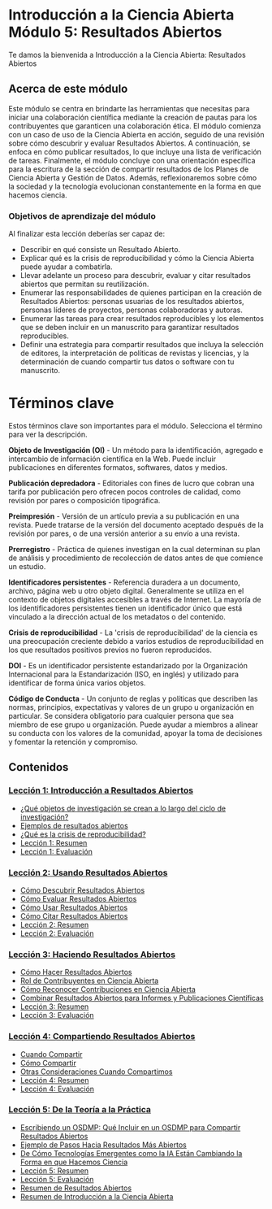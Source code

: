 # Introducción a la Ciencia Abierta Módulo 5: Resultados Abiertos

Te damos la bienvenida a Introducción a la Ciencia Abierta: Resultados Abiertos


## Acerca de este módulo

Este módulo se centra en brindarte las herramientas que necesitas para iniciar una colaboración científica mediante la creación de pautas para los contribuyentes que garanticen una colaboración ética. El módulo comienza con un caso de uso de la Ciencia Abierta en acción, seguido de una revisión sobre cómo descubrir y evaluar Resultados Abiertos. A continuación, se enfoca en cómo publicar resultados, lo que incluye una lista de verificación de tareas. Finalmente, el módulo concluye con una orientación específica para la escritura de la sección de compartir resultados de los Planes de Ciencia Abierta y Gestión de Datos. Además, reflexionaremos sobre cómo la sociedad y la tecnología evolucionan constantemente en la forma en que hacemos ciencia.

### Objetivos de aprendizaje del módulo

Al finalizar esta lección deberías ser capaz de:

- Describir en qué consiste un Resultado Abierto.
- Explicar qué es la crisis de reproducibilidad y cómo la Ciencia Abierta puede ayudar a combatirla.
- Llevar adelante un proceso para descubrir, evaluar y citar resultados abiertos que permitan su reutilización.
- Enumerar las responsabilidades de quienes participan en la creación de Resultados Abiertos: personas usuarias de los resultados abiertos, personas líderes de proyectos, personas colaboradoras y autoras.
- Enumerar las tareas para crear resultados reproducibles y los elementos que se deben incluir en un manuscrito para garantizar resultados reproducibles.
- Definir una estrategia para compartir resultados que incluya la selección de editores, la interpretación de políticas de revistas y licencias, y la  determinación de cuando compartir tus datos o software con tu manuscrito.

# Términos clave

Estos términos clave son importantes para el módulo. Selecciona el término para ver la descripción.

**Objeto de Investigación (OI)** - Un método para la identificación, agregado e intercambio de información científica en la Web. Puede incluir publicaciones en diferentes formatos, softwares, datos y medios.

**Publicación depredadora** - Editoriales con fines de lucro que cobran una tarifa por publicación pero ofrecen pocos controles de calidad, como revisión por pares o composición tipográfica.

**Preimpresión** - Versión de un artículo previa a su publicación en una revista. Puede tratarse de la versión del documento aceptado después de la revisión por pares, o de una versión anterior a su envío a una revista.

**Prerregistro** - Práctica de quienes investigan en la cual determinan su plan de análisis y procedimiento de recolección de datos antes de que comience un estudio.

**Identificadores persistentes** - Referencia duradera a un documento, archivo, página web u otro objeto digital. Generalmente se utiliza en el contexto de objetos digitales accesibles a través de Internet. La mayoría de los identificadores persistentes tienen un identificador único que está vinculado a la dirección actual de los metadatos o del contenido.

**Crisis de reproducibilidad** - La 'crisis de reproducibilidad' de la ciencia es una preocupación creciente debido a varios estudios de reproducibilidad en los que resultados positivos previos no fueron reproducidos.

**DOI** - Es un identificador persistente estandarizado por la Organización Internacional para la Estandarización (ISO, en inglés) y utilizado para identificar de forma única varios objetos.

**Código de Conducta** - Un conjunto de reglas y políticas que describen las normas, principios, expectativas y valores de un grupo u organización en particular. Se considera obligatorio para cualquier persona que sea miembro de ese grupo u organización. Puede ayudar a miembros a alinear su conducta con los valores de la comunidad, apoyar la toma de decisiones y fomentar la retención y compromiso.

## Contenidos

### [Lección 1: Introducción a Resultados Abiertos](./Lección_1)

- [¿Qué objetos de investigación se crean a lo largo del ciclo de investigación?](./Lesson_1#what-research-objects-are-created-throughhout-the-research-cycle)
- [Ejemplos de resultados abiertos](./Lesson_1#ejemplos-de-resultados)
- [¿Qué es la crisis de reproducibilidad?](./Lesson_1#what-is-the-reproducibility-crisis)
- [Lección 1: Resumen](./Lesson_1#lesson-1-summary)
- [Lección 1: Evaluación](./Lesson_1#lesson-1-knowledge-check)

### [Lección 2: Usando Resultados Abiertos](./Lesson_2)

- [Cómo Descubrir Resultados Abiertos](./Lesson_2#how-to-discover-open-results)
- [Cómo Evaluar Resultados Abiertos](./Lesson_2#how-to-assess-open-results)
- [Cómo Usar Resultados Abiertos](./Lesson_2#how-to-use-open-results)
- [Cómo Citar Resultados Abiertos](./Lesson_2#how-to-cite-open-results)
- [Lección 2: Resumen](./Lesson_2#lesson-2-summary)
- [Lección 2: Evaluación](./Lesson_2#lesson-2-knowledge-check)

### [Lección 3: Haciendo Resultados Abiertos](./Lección_3)

- [Cómo Hacer Resultados Abiertos](./Lesson_3#how-to-make-open-results)
- [Rol de Contribuyentes en Ciencia Abierta](./Lesson_3#role-of-contributors-in-open-science)
- [Cómo Reconocer Contribuciones en Ciencia Abierta](./Lesson_3#how-to-give-open-recognition)
- [Combinar Resultados Abiertos para Informes y Publicaciones Científicas](./Lesson_3#combining-open-results-for-scientific-reporting-and-publications)
- [Lección 3: Resumen](./Lesson_3#lesson-3-summary)
- [Lección 3: Evaluación](./Lesson_3#lesson-3-knowledge-check)

### [Lección 4: Compartiendo Resultados Abiertos](./Lesson_4)

- [Cuando Compartir](./Lesson_4#when-to-share)
- [Cómo Compartir](./Lesson_4#how-to-share)
- [Otras Consideraciones Cuando Compartimos](./Lesson_4#other-considerations-when-sharing)
- [Lección 4: Resumen](./Lesson_4#lesson-4-summary)
- [Lección 4: Evaluación](./Lesson_4#lesson-4-knowledge-check)

### [Lección 5: De la Teoría a la Práctica](./Lesson_5)

- [Escribiendo un OSDMP: Qué Incluir en un OSDMP para Compartir Resultados Abiertos](./Lesson_5#writing-an-osdmp-what-to-include-in-the-osdmp-for-sharing-results-openly)
- [Ejemplo de Pasos Hacia Resultados Más Abiertos ](./Lesson_5#example-steps-toward-more-open-results)
- [De Cómo Tecnologías Emergentes como la IA Están Cambiando la Forma en que Hacemos Ciencia](./Lesson_5#how-emerging-technology-like-ai-is-changing-how-we-do-science)
- [Lección 5: Resumen](./Lesson_5#lesson-5-summary)
- [Lección 5: Evaluación](./Lesson_5#lesson-5-knowledge-check)
- [Resumen de Resultados Abiertos](./Lesson_5#open-results-summary)
- [Resumen de Introducción a la Ciencia Abierta](./Lesson_5#open-science-101-summary)
